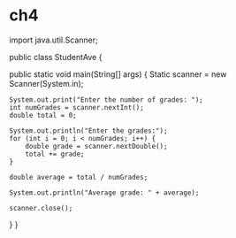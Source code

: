 # ch4
import java.util.Scanner;

public class StudentAve {

public static void main(String[] args) {
    Static scanner = new Scanner(System.in);

    System.out.print("Enter the number of grades: ");
    int numGrades = scanner.nextInt();
    double total = 0;

    System.out.println("Enter the grades:");
    for (int i = 0; i < numGrades; i++) {
        double grade = scanner.nextDouble();
        total += grade;
    }

    double average = total / numGrades;

    System.out.println("Average grade: " + average);

    scanner.close();
}
}
